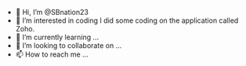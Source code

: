 - 👋 Hi, I’m @SBnation23
- 👀 I’m interested in coding I did some coding on the application called Zoho.
- 🌱 I’m currently learning ...
- 💞️ I’m looking to collaborate on ...
- 📫 How to reach me ...

<!---
SBnation23/SBnation23 is a ✨ special ✨ repository because its `README.md` (this file) appears on your GitHub profile.
You can click the Preview link to take a look at your changes.
--->
